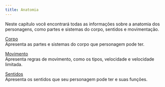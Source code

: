 ```yaml
---
title: Anatomia
---
```


Neste capítulo você encontrará todas as informações sobre a anatomia dos personagens, como partes e sistemas do corpo, sentidos e movimentação.

[Corpo](./body.md)  
Apresenta as partes e sistemas do corpo que personagem pode ter.

[Movimento](./movement.md)  
Apresenta regras de movimento, como os tipos, velocidade e velocidade limitada.

[Sentidos](./senses.md)  
Apresenta os sentidos que seu personagem pode ter e suas funções.